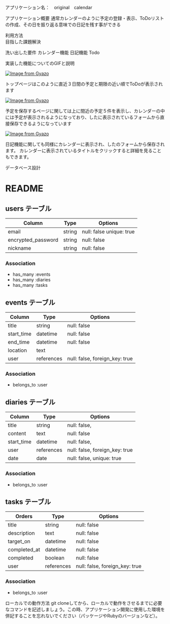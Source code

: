 アプリケーション名：　original　calendar

アプリケーション概要	通常カレンダーのように予定の登録・表示、ToDoリストの作成、その日を振り返る意味での日記を残す事ができる

利用方法	
目指した課題解決	

洗い出した要件	  カレンダー機能
              日記機能
              Todo
              
実装した機能についてのGIFと説明	

[![Image from Gyazo](https://i.gyazo.com/681073d2be4c6be07eb653a9102ded0d.png)](https://gyazo.com/681073d2be4c6be07eb653a9102ded0d)

トップページはこのように直近３日間の予定と期限の近い順でToDoが表示されます


[![Image from Gyazo](https://i.gyazo.com/95b83210be6929793e59c7b37f399a38.png)](https://gyazo.com/95b83210be6929793e59c7b37f399a38)

予定を保存するページに関しては上に間近の予定５件を表示し、カレンダーの中には予定が表示されるようになっており、したに表示されているフォームから直接保存できるようになっています


[![Image from Gyazo](https://i.gyazo.com/4c39162483cce235ed7c649476269344.png)](https://gyazo.com/4c39162483cce235ed7c649476269344)

日記機能に関しても同様にカレンダーに表示され、したのフォームから保存されます。
カレンダーに表示されているタイトルをクリックすると詳細を見ることもできます。



データベース設計	
# README

## users テーブル

| Column             | Type   | Options                  |
| ------------------ | ------ | ------------------------ |
| email              | string | null: false unique: true |
| encrypted_password | string | null: false              |
| nickname           | string | null: false              |

### Association

- has_many :events
- has_many :diaries
- has_many :tasks



## events テーブル

| Column          | Type       | Options                        |
| --------------- | ---------- | ------------------------------ |
| title           | string     | null: false                    |
| start_time      | datetime   | null: false                    |
| end_time        | datetime   | null: false                    |
| location        | text       |                                |
| user            | references | null: false, foreign_key: true |

### Association
- belongs_to :user


## diaries テーブル

| Column     | Type       | Options                        |
| ---------- | ---------- | ------------------------------ |
| title      | string     | null: false,                   |
| content    |text        | null: false                    |
| start_time | datetime   | null: false,                   |
| user       | references | null: false, foreign_key: true |
| date       | date       | null: false, unique: true      |

### Association

- belongs_to :user



## tasks テーブル

| Orders       | Type       | Options                        |
| ------------ | ---------- | ------------------------------ |
| title        | string     | null: false                    |
| description  | text       | null: false                    |
| target_on    | datetime   | null: false                    |
| completed_at | datetime   | null: false                    |
| completed    | boolean    | null: false                    |
| user         | references | null: false, foreign_key: true |


### Association

- belongs_to :user


ローカルでの動作方法	git cloneしてから、ローカルで動作をさせるまでに必要なコマンドを記述しましょう。この時、アプリケーション開発に使用した環境を併記することを忘れないでください（パッケージやRubyのバージョンなど）。
